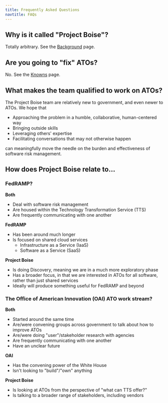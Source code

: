 ```yaml
---
title: Frequently Asked Questions
navtitle: FAQs
---
```


## Why is it called "Project Boise"?

Totally arbitrary. See the [Background](../background/) page.

## Are you going to "fix" ATOs?

No. See the [Knowns](../knowns/) page.

## What makes the team qualified to work on ATOs?

The Project Boise team are relatively new to government, and even newer to ATOs. We hope that

* Approaching the problem in a humble, collaborative, human-centered way
* Bringing outside skills
* Leveraging others' expertise
* Facilitating conversations that may not otherwise happen

can meaningfully move the needle on the burden and effectiveness of software risk management.

## How does Project Boise relate to...

### FedRAMP?

**Both**

* Deal with software risk management
* Are housed within the Technology Transformation Service (TTS)
* Are frequently communicating with one another

**FedRAMP**

* Has been around much longer
* Is focused on shared cloud services
    * Infrastructure as a Service (IaaS)
    * Software as a Service (SaaS)

**Project Boise**

* Is doing Discovery, meaning we are in a much more exploratory phase
* Has a broader focus, in that we are interested in ATOs for all software, rather than just shared services
* Ideally will produce something useful for FedRAMP and beyond

### The Office of American Innovation (OAI) ATO work stream?

**Both**

* Started around the same time
* Are/were convening groups across government to talk about how to improve ATOs
* Are/were doing "user"/stakeholder research with agencies
* Are frequently communicating with one another
* Have an unclear future

**OAI**

* Has the convening power of the White House
* Isn't looking to "build"/"own" anything

**Project Boise**

* Is looking at ATOs from the perspective of "what can TTS offer?"
* Is talking to a broader range of stakeholders, including vendors
